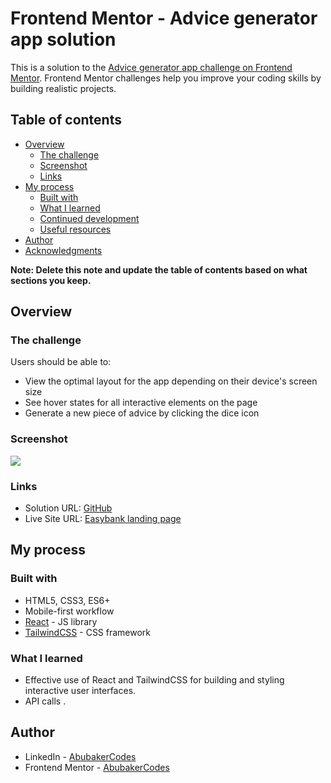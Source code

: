 # Frontend Mentor - Advice generator app solution

This is a solution to the [Advice generator app challenge on Frontend Mentor](https://www.frontendmentor.io/challenges/advice-generator-app-QdUG-13db). Frontend Mentor challenges help you improve your coding skills by building realistic projects.

## Table of contents

- [Overview](#overview)
  - [The challenge](#the-challenge)
  - [Screenshot](#screenshot)
  - [Links](#links)
- [My process](#my-process)
  - [Built with](#built-with)
  - [What I learned](#what-i-learned)
  - [Continued development](#continued-development)
  - [Useful resources](#useful-resources)
- [Author](#author)
- [Acknowledgments](#acknowledgments)

**Note: Delete this note and update the table of contents based on what sections you keep.**

## Overview

### The challenge

Users should be able to:

- View the optimal layout for the app depending on their device's screen size
- See hover states for all interactive elements on the page
- Generate a new piece of advice by clicking the dice icon

### Screenshot

![](desktop_preview.jpg)

### Links

- Solution URL: [GitHub](https://github.com/AbubakerCodes/advice-generator-app)
- Live Site URL: [Easybank landing page](https://advice-generator-app24.vercel.app)

## My process

### Built with

- HTML5, CSS3, ES6+
- Mobile-first workflow
- [React](https://reactjs.org/) - JS library
- [TailwindCSS](https://tailwindcss.com/) - CSS framework

### What I learned

- Effective use of React and TailwindCSS for building and styling interactive user interfaces.
- API calls .

## Author

- LinkedIn - [AbubakerCodes](https://www.linkedin.com/in/AbubakerCodes)
- Frontend Mentor - [AbubakerCodes](https://www.frontendmentor.io/profile/AbubakerCodes)


